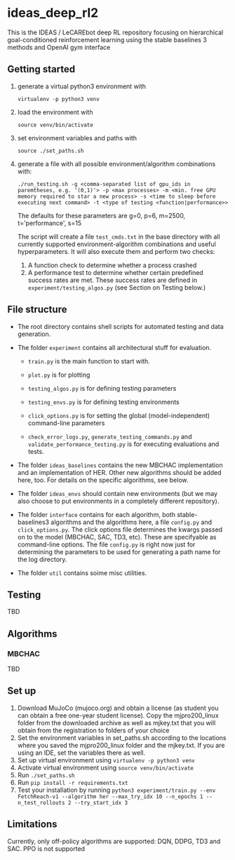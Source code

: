 # ideas_deep_rl2

This is the IDEAS / LeCAREbot deep RL repository focusing on hierarchical goal-conditioned reinforcement learning using the stable baselines 3 methods and OpenAI gym interface

## Getting started

1. generate a virtual python3 environment with 
    
    `virtualenv -p python3 venv`

1. load the environment with 
    
    `source venv/bin/activate`

1. set environment variables and paths with 
    
    `source ./set_paths.sh`

1. generate a file with all possible environment/algorithm combinations with:

    `./run_testing.sh -g <comma-separated list of gpu_ids in paremtheses, e.g. '(0,1)'> -p <max processes> -m <min. free GPU memory required to star a new process> -s <time to sleep before executing next command> -t <type of testing <function|performance>>`

    The defaults for these parameters are g=0, p=6, m=2500, t='performance', s=15

    The script will create a file `test_cmds.txt` in the base directory with all currently supported environment-algorithm combinations and useful hyperparameters. It will also execute them and perform two checks:
   
    1. A function check to determine whether a process crashed
    1. A performance test to determine whether certain predefined success rates are met. These success rates are defined in `experiment/testing_algos.py` (see Section on Testing below.)

## File structure

* The root directory contains shell scripts for automated testing and data generation. 
* The folder `experiment` contains all architectural stuff for evaluation. 
    
    * `train.py` is the main function to start with. 
    
    * `plot.py` is for plotting
    
    * `testing_algos.py` is for defining testing parameters
  
    * `testing_envs.py` is for defining testing environments

    * `click_options.py` is for setting the global (model-independent) command-line parameters

    * `check_error_logs.py`, `generate_testing_commands.py` and `validate_performance_testing.py` is for executing evaluations and tests.

* The folder `ideas_baselines` contains the new MBCHAC implementation and an implementation of HER. Other new algorithms should be added here, too. For details on the specific algorithms, see below.  
* The folder `ideas_envs` should contain new environments (but we may also choose to put environments in a completely different repository). 
* The folder `interface` contains for each algorithm, both stable-baselines3 algorithms and the algorithms here, a file `config.py` and `click_options.py`. The click options file determines the kwargs passed on to the model (MBCHAC, SAC, TD3, etc). These are specifyable as command-line options. The file `config.py` is right now just for determining the parameters to be used for generating a path name for the log directory.  
* The folder `util` contains soime misc utilities. 

## Testing

TBD

## Algorithms

### MBCHAC
TBD

## Set up
1. Download MuJoCo (mujoco.org) and obtain a license (as student you can obtain a free one-year student license). Copy the mjpro200_linux folder from the downloaded archive as well as mjkey.txt that you will obtain from the registration to folders of your choice
2. Set the environment variables in set_paths.sh according to the locations where you saved the mjpro200_linux folder and the mjkey.txt. If you are using an IDE, set the variables there as well.
3. Set up virtual environment using `virtualenv -p python3 venv`
4. Activate virtual environment using `source venv/bin/activate`
5. Run `./set_paths.sh`
6. Run `pip install -r requirements.txt`
7. Test your installation by running `python3 experiment/train.py --env FetchReach-v1 --algorithm her --max_try_idx 10 --n_epochs 1 --n_test_rollouts 2 --try_start_idx 3`

## Limitations
Currently, only off-policy algorithms are supported: DQN, DDPG, TD3 and SAC. PPO is not supported